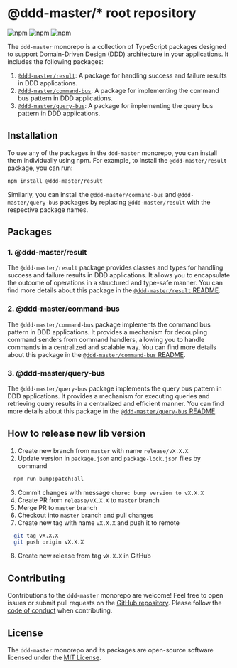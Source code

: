 # @ddd-master/* root repository

[![npm](https://img.shields.io/npm/v/@ddd-master/result?color=blue&label=%40ddd-master%2Fresult)](https://www.npmjs.com/package/@ddd-master/result)
[![npm](https://img.shields.io/npm/v/@ddd-master/command-bus?color=blue&label=%40ddd-master%2Fcommand-bus)](https://www.npmjs.com/package/@ddd-master/command-bus)
[![npm](https://img.shields.io/npm/v/@ddd-master/query-bus?color=blue&label=%40ddd-master%2Fquery-bus)](https://www.npmjs.com/package/@ddd-master/query-bus)


The `ddd-master` monorepo is a collection of TypeScript packages designed to support Domain-Driven Design (DDD) architecture in your applications. It includes the following packages:

1. [`@ddd-master/result`](https://github.com/BartekCK/ddd-master/tree/master/libs/result): A package for handling success and failure results in DDD applications. 
2. [`@ddd-master/command-bus`](https://github.com/BartekCK/ddd-master/tree/master/libs/command-bus): A package for implementing the command bus pattern in DDD applications. 
3. [`@ddd-master/query-bus`](https://github.com/BartekCK/ddd-master/tree/master/libs/query-bus): A package for implementing the query bus pattern in DDD applications. 

## Installation

To use any of the packages in the `ddd-master` monorepo, you can install them individually using npm. For example, to install the `@ddd-master/result` package, you can run:

```bash
npm install @ddd-master/result
```

Similarly, you can install the `@ddd-master/command-bus` and `@ddd-master/query-bus` packages by replacing `@ddd-master/result` with the respective package names.

## Packages

### 1. @ddd-master/result

The `@ddd-master/result` package provides classes and types for handling success and failure results in DDD applications. It allows you to encapsulate the outcome of operations in a structured and type-safe manner. You can find more details about this package in the [`@ddd-master/result` README](https://github.com/BartekCK/ddd-master/tree/master/libs/result).

### 2. @ddd-master/command-bus

The `@ddd-master/command-bus` package implements the command bus pattern in DDD applications. It provides a mechanism for decoupling command senders from command handlers, allowing you to handle commands in a centralized and scalable way. You can find more details about this package in the [`@ddd-master/command-bus` README](https://github.com/BartekCK/ddd-master/tree/master/libs/command-bus).

### 3. @ddd-master/query-bus

The `@ddd-master/query-bus` package implements the query bus pattern in DDD applications. It provides a mechanism for executing queries and retrieving query results in a centralized and efficient manner. You can find more details about this package in the [`@ddd-master/query-bus` README](https://github.com/BartekCK/ddd-master/tree/master/libs/query-bus).

## How to release new lib version


1. Create new branch from `master` with name `release/vX.X.X`
2. Update version in `package.json` and `package-lock.json` files by command
```bash
  npm run bump:patch:all
```
3. Commit changes with message `chore: bump version to vX.X.X`
4. Create PR from `release/vX.X.X` to `master` branch
5. Merge PR to `master` branch
6. Checkout into `master` branch and pull changes
7. Create new tag with name `vX.X.X` and push it to remote
```bash
  git tag vX.X.X
  git push origin vX.X.X
```
8. Create new release from tag `vX.X.X` in GitHub

## Contributing

Contributions to the `ddd-master` monorepo are welcome! Feel free to open issues or submit pull requests on the [GitHub repository](https://github.com/BartekCK/ddd-master). Please follow the [code of conduct](https://github.com/BartekCK/ddd-master/blob/master/CODE_OF_CONDUCT.md) when contributing.

## License

The `ddd-master` monorepo and its packages are open-source software licensed under the [MIT License](https://github.com/BartekCK/ddd-master/blob/master/LICENSE).
